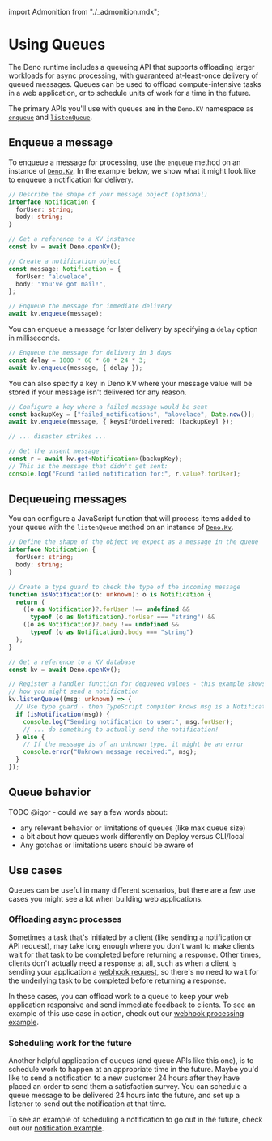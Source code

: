 import Admonition from "./_admonition.mdx";

# Using Queues

<Admonition />

The Deno runtime includes a queueing API that supports offloading larger
workloads for async processing, with guaranteed at-least-once delivery of queued
messages. Queues can be used to offload compute-intensive tasks in a web
application, or to schedule units of work for a time in the future.

The primary APIs you'll use with queues are in the `Deno.KV` namespace as
[`enqueue`](https://deno.land/api?unstable=true&s=Deno.Kv&p=prototype.enqueue)
and
[`listenQueue`](https://deno.land/api?unstable=true&s=Deno.Kv&p=prototype.listenQueue).

## Enqueue a message

To enqueue a message for processing, use the `enqueue` method on an instance of
[`Deno.Kv`](https://deno.land/api?unstable=true&s=Deno.Kv). In the example
below, we show what it might look like to enqueue a notification for delivery.

```ts title="queue_example.ts"
// Describe the shape of your message object (optional)
interface Notification {
  forUser: string;
  body: string;
}

// Get a reference to a KV instance
const kv = await Deno.openKv();

// Create a notification object
const message: Notification = {
  forUser: "alovelace",
  body: "You've got mail!",
};

// Enqueue the message for immediate delivery
await kv.enqueue(message);
```

You can enqueue a message for later delivery by specifying a `delay` option in
milliseconds.

```ts
// Enqueue the message for delivery in 3 days
const delay = 1000 * 60 * 60 * 24 * 3;
await kv.enqueue(message, { delay });
```

You can also specify a key in Deno KV where your message value will be stored if
your message isn't delivered for any reason.

```ts
// Configure a key where a failed message would be sent
const backupKey = ["failed_notifications", "alovelace", Date.now()];
await kv.enqueue(message, { keysIfUndelivered: [backupKey] });

// ... disaster strikes ...

// Get the unsent message
const r = await kv.get<Notification>(backupKey);
// This is the message that didn't get sent:
console.log("Found failed notification for:", r.value?.forUser);
```

## Dequeueing messages

You can configure a JavaScript function that will process items added to your
queue with the `listenQueue` method on an instance of
[`Deno.Kv`](https://deno.land/api?unstable=true&s=Deno.Kv).

```ts title="listen_example.ts"
// Define the shape of the object we expect as a message in the queue
interface Notification {
  forUser: string;
  body: string;
}

// Create a type guard to check the type of the incoming message
function isNotification(o: unknown): o is Notification {
  return (
    ((o as Notification)?.forUser !== undefined &&
      typeof (o as Notification).forUser === "string") &&
    ((o as Notification)?.body !== undefined &&
      typeof (o as Notification).body === "string")
  );
}

// Get a reference to a KV database
const kv = await Deno.openKv();

// Register a handler function for dequeued values - this example shows
// how you might send a notification
kv.listenQueue((msg: unknown) => {
  // Use type guard - then TypeScript compiler knows msg is a Notification
  if (isNotification(msg)) {
    console.log("Sending notification to user:", msg.forUser);
    // ... do something to actually send the notification!
  } else {
    // If the message is of an unknown type, it might be an error
    console.error("Unknown message received:", msg);
  }
});
```

## Queue behavior

TODO @igor - could we say a few words about:

- any relevant behavior or limitations of queues (like max queue size)
- a bit about how queues work differently on Deploy versus CLI/local
- Any gotchas or limitations users should be aware of

## Use cases

Queues can be useful in many different scenarios, but there are a few use cases
you might see a lot when building web applications.

### Offloading async processes

Sometimes a task that's initiated by a client (like sending a notification or
API request), may take long enough where you don't want to make clients wait for
that task to be completed before returning a response. Other times, clients
don't actually need a response at all, such as when a client is sending your
application a [webhook request](https://en.wikipedia.org/wiki/Webhook), so
there's no need to wait for the underlying task to be completed before returning
a response.

In these cases, you can offload work to a queue to keep your web application
responsive and send immediate feedback to clients. To see an example of this use
case in action, check out our
[webhook processing example](../tutorials/webhook_processor.md).

### Scheduling work for the future

Another helpful application of queues (and queue APIs like this one), is to
schedule work to happen at an appropriate time in the future. Maybe you'd like
to send a notification to a new customer 24 hours after they have placed an
order to send them a satisfaction survey. You can schedule a queue message to be
delivered 24 hours into the future, and set up a listener to send out the
notification at that time.

To see an example of scheduling a notification to go out in the future, check
out our [notification example](../tutorials/schedule_notification.md).

